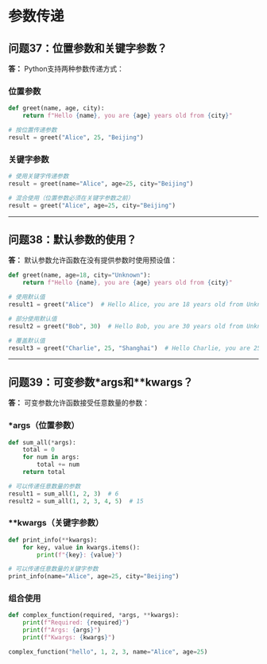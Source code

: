 # 参数传递

## 问题37：位置参数和关键字参数？

**答：**
Python支持两种参数传递方式：

### 位置参数
```python
def greet(name, age, city):
    return f"Hello {name}, you are {age} years old from {city}"

# 按位置传递参数
result = greet("Alice", 25, "Beijing")
```

### 关键字参数
```python
# 使用关键字传递参数
result = greet(name="Alice", age=25, city="Beijing")

# 混合使用（位置参数必须在关键字参数之前）
result = greet("Alice", age=25, city="Beijing")
```

---

## 问题38：默认参数的使用？

**答：**
默认参数允许函数在没有提供参数时使用预设值：

```python
def greet(name, age=18, city="Unknown"):
    return f"Hello {name}, you are {age} years old from {city}"

# 使用默认值
result1 = greet("Alice")  # Hello Alice, you are 18 years old from Unknown

# 部分使用默认值
result2 = greet("Bob", 30)  # Hello Bob, you are 30 years old from Unknown

# 覆盖默认值
result3 = greet("Charlie", 25, "Shanghai")  # Hello Charlie, you are 25 years old from Shanghai
```

---

## 问题39：可变参数*args和**kwargs？

**答：**
可变参数允许函数接受任意数量的参数：

### *args（位置参数）
```python
def sum_all(*args):
    total = 0
    for num in args:
        total += num
    return total

# 可以传递任意数量的参数
result1 = sum_all(1, 2, 3)  # 6
result2 = sum_all(1, 2, 3, 4, 5)  # 15
```

### **kwargs（关键字参数）
```python
def print_info(**kwargs):
    for key, value in kwargs.items():
        print(f"{key}: {value}")

# 可以传递任意数量的关键字参数
print_info(name="Alice", age=25, city="Beijing")
```

### 组合使用
```python
def complex_function(required, *args, **kwargs):
    print(f"Required: {required}")
    print(f"Args: {args}")
    print(f"Kwargs: {kwargs}")

complex_function("hello", 1, 2, 3, name="Alice", age=25)
```

